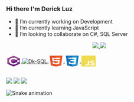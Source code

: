 ### Hi there I'm Derick Luz

- 🔭 I’m currently working on Development
- 🌱 I’m currently learning JavaScript
- 👯 I’m looking to collaborate on C#, SQL Server

<div align="center">
  <a href="https://github.com/DkLuzDev">
  <img height="180em" src="https://github-readme-stats.vercel.app/api?username=DkLuzDev&show_icons=true&theme=dark&include_all_commits=true&count_private=true"/>
  <img height="180em" src="https://github-readme-stats.vercel.app/api/top-langs/?username=DkLuzDev&layout=compact&langs_count=7&theme=dark"/>
</div>
<div style="display: inline_block"><br>
  <img align="center" alt="Dk-Csharp" height="30" width="40" src="https://raw.githubusercontent.com/devicons/devicon/master/icons/csharp/csharp-original.svg">
  <img align="center" alt="Dk-SQL" height="30" width="40" src="https://cdn.jsdelivr.net/gh/devicons/devicon/icons/microsoftsqlserver/microsoftsqlserver-plain-wordmark.svg" />

  <img align="center" alt="Dk-HTML" height="30" width="40" src="https://raw.githubusercontent.com/devicons/devicon/master/icons/html5/html5-original.svg">
  <img align="center" alt="Dk-CSS" height="30" width="40" src="https://raw.githubusercontent.com/devicons/devicon/master/icons/css3/css3-original.svg">
  <img align="center" alt="Dk-Js" height="30" width="40" src="https://raw.githubusercontent.com/devicons/devicon/master/icons/javascript/javascript-plain.svg">
  </div>
  
  ##
 
<div> 
  <a href="https://www.linkedin.com/in/derick-dos-santos-luz-aa635584" target="_blank"><img src="https://img.shields.io/badge/-LinkedIn-%230077B5?style=for-the-badge&logo=linkedin&logoColor=white" target="_blank"></a>
 	<a href = "mailto:derickdsl1@gmail.com"><img src="https://img.shields.io/badge/-Gmail-%23333?style=for-the-badge&logo=gmail&logoColor=white" target="_blank"></a>
  <a href="https://instagram.com/DerickLuz" target="_blank"><img src="https://img.shields.io/badge/-Instagram-%23E4405F?style=for-the-badge&logo=instagram&logoColor=white" target="_blank"></a>
 
  ![Snake animation](https://github.com/DkLuzDev/DkLuzDev/blob/output/github-contribution-grid-snake.svg)
 
</div>
